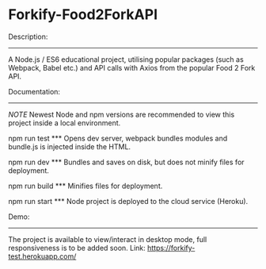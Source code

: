 # Forkify-Food2ForkAPI

Description:
**************************************************************************************************************
A Node.js / ES6 educational project, utilising popular packages (such as Webpack, Babel etc.) 
and API calls with Axios from the popular Food 2 Fork API. 

Documentation:
**************************************************************************************************************
*NOTE* Newest Node and npm versions are recommended to view this project inside a local environment.

npm run test *** 
Opens dev server, webpack bundles modules and bundle.js is injected inside the HTML.

npm run dev ***
Bundles and saves on disk, but does not minify files for deployment.

npm run build *** 
Minifies files for deployment.

npm run start *** 
Node project is deployed to the cloud service (Heroku).

Demo:
**************************************************************************************************************
The project is available to view/interact in desktop mode, full responsiveness is to be added soon. 
Link: https://forkify-test.herokuapp.com/

